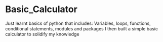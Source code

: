 # Basic_Calculator
Just learnt basics of python that includes:
Variables, loops, functions, conditional statements, modules and packages
I then built a simple basic calculator to solidify my knowledge
